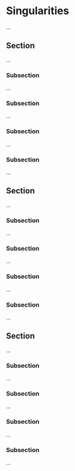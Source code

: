 # Singularities

...

## Section

...

### Subsection

...

### Subsection

...

### Subsection

...

### Subsection

...

## Section

...

### Subsection

...

### Subsection

...

### Subsection

...

### Subsection

...

## Section

...

### Subsection

...

### Subsection

...

### Subsection

...

### Subsection

...
